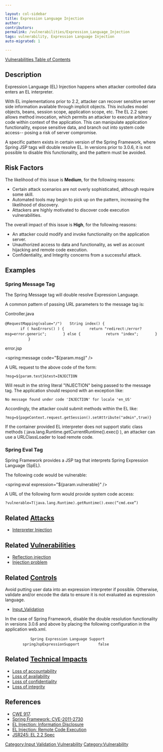 ```yaml
---

layout: col-sidebar
title: Expression Language Injection
author: 
contributors: 
permalink: /vulnerabilities/Expression_Language_Injection
tags: vulnerability, Expression Language Injection
auto-migrated: 1

---
```


[Vulnerabilities Table of Contents](ASDR_TOC_Vulnerabilities "wikilink")

## Description

Expression Language (EL) Injection happens when attacker controlled data
enters an EL interpreter.

With EL implementations prior to 2.2, attacker can recover sensitive
server side information available through implicit objects. This
includes model objects, beans, session scope, application scope, etc.
The EL 2.2 spec allows method invocation, which permits an attacker to
execute arbitrary code within context of the application. This can
manipulate application functionality, expose sensitive data, and branch
out into system code access-- posing a risk of server compromise.

A specific pattern exists in certain version of the Spring Framework,
where Spring JSP tags will double resolve EL. In versions prior to
3.0.6, it is not possible to disable this functionality, and the pattern
must be avoided.

## Risk Factors

The likelihood of this issue is **Medium**, for the following reasons:

  - Certain attack scenarios are not overly sophisticated, although
    require some skill.
  - Automated tools may begin to pick up on the pattern, increasing the
    likelihood of discovery.
  - Attackers are highly motivated to discover code execution
    vulnerabilities.

The overall impact of this issue is **High**, for the following reasons:

  - An attacker could modify and invoke functionality on the application
    server.
  - Unauthorized access to data and functionality, as well as account
    hijacking and remote code execution.
  - Confidentiality, and Integrity concerns from a successful attack.

## Examples

### Spring Message Tag

The Spring Message tag will double resolve Expression Language.

A common pattern of passing URL parameters to the message tag is:

Controller.java

`@RequestMapping(value="/")`
`   String index() {`
`       `
`       if ( hasErrors() ) {`
`           return "redirect:/error?msg=error.generic";`
`       } else {`
`           return "index";`
`       }`
`       `
`   }`

error.jsp

<spring:message code="${param.msg}" />

A URL request to the above code of the form:

`?msg=${param.test}&test=INJECTION`

Will result in the string literal "INJECTION" being passed to the
message tag. The application should respond with an exception like:

`No message found under code 'INJECTION' for locale 'en_US'`

Accordingly, the attacker could submit methods within the EL like:

`?msg=${pageContext.request.getSession().setAttribute("admin",true)}`

If the container provided EL interpreter does not support static class
methods ( java.lang.Runtime.getCurrentRuntime().exec() ), an attacker
can use a URLClassLoader to load remote code.

### Spring Eval Tag

Spring Framework provides a JSP tag that interprets Spring Expression
Language (SpEL).

The following code would be vulnerable:

<spring:eval expression="${param.vulnerable}" />

A URL of the following form would provide system code access:

`?vulnerable=T(java.lang.Runtime).getRuntime().exec(“cmd.exe”)`

## Related [Attacks](Attacks "wikilink")

  - [Interpreter Injection](Interpreter_Injection "wikilink")

## Related [Vulnerabilities](https://owasp.org/www-community/vulnerabilities/)

  - [Reflection injection](Reflection_injection "wikilink")
  - [Injection problem](Injection_problem "wikilink")

## Related [Controls](https://owasp.org/www-community/controls/)

Avoid putting user data into an expression interpreter if possible.
Otherwise, validate and/or encode the data to ensure it is not evaluated
as expression language.

  - [Input_Validation](Input_Validation "wikilink")

In the case of Spring Framework, disable the double resolution
functionality in versions 3.0.6 and above by placing the following
configuration in the application web.xml.

`   `<context-param>
`        `<description>`Spring Expression Language Support`</description>
`        `<param-name>`springJspExpressionSupport`</param-name>
`        `<param-value>`false`</param-value>
`   `</context-param>

## Related [Technical Impacts](Technical_Impacts "wikilink")

  - [Loss of accountability](Loss_of_accountability "wikilink")
  - [Loss of availability](Loss_of_availability "wikilink")
  - [Loss of confidentiality](Loss_of_confidentiality "wikilink")
  - [Loss of integrity](Loss_of_integrity "wikilink")

## References

  - [CWE 917](http://cwe.mitre.org/data/definitions/917.html).
  - [Spring Framework:
    CVE-2011-2730](http://support.springsource.com/security/cve-2011-2730)
  - [EL Injection: Information
    Disclosure](http://www.mindedsecurity.com/fileshare/ExpressionLanguageInjection.pdf)
  - [EL Injection: Remote Code
    Execution](http://danamodio.com/application-security/discoveries/spring-remote-code-with-expression-language-injection/)
  - [JSR245: EL 2.2
    Spec](http://jcp.org/aboutJava/communityprocess/mrel/jsr245/index.html)

[Category:Input Validation
Vulnerability](Category:Input_Validation_Vulnerability "wikilink")
[Category:Vulnerability](Category:Vulnerability "wikilink")
